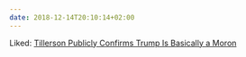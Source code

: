 ```yaml
---
date: 2018-12-14T20:10:14+02:00
---
```


Liked: [Tillerson Publicly Confirms Trump Is Basically a Moron](http://nymag.com/intelligencer/2018/12/trump-moron-tillerson-publicly-confirms.html)
